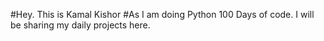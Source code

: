 #Hey. This is Kamal Kishor
#As I am doing Python 100 Days of code. I will be sharing my daily projects here.
